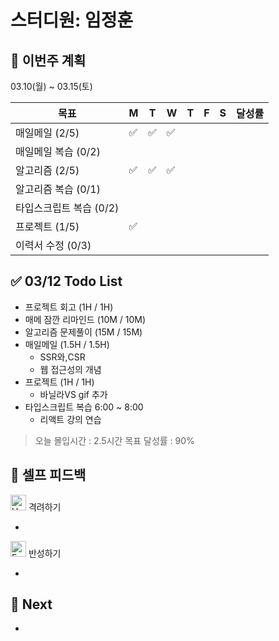 # 스터디원: 임정훈

## 🚀 이번주 계획

03.10(월) ~ 03.15(토)

| 목표                    | M   | T   | W   | T   | F   | S   | 달성률 |
| ----------------------- | --- | --- | --- | --- | --- | --- | ------ |
| 매일메일 (2/5)          | ✅  | ✅  | ✅  |     |     |     |        |
| 매일메일 복습 (0/2)     |     |     |     |     |     |     |        |
| 알고리즘 (2/5)          | ✅  | ✅  | ✅  |     |     |     |        |
| 알고리즘 복습 (0/1)     |     |     |     |     |     |     |        |
| 타입스크립트 복습 (0/2) |     |     |     |     |     |     |        |
| 프로젝트 (1/5)          | ✅  |     |     |     |     |     |        |
| 이력서 수정 (0/3)       |     |     |     |     |     |     |        |

## ✅ 03/12 Todo List

- 프로젝트 회고 (1H / 1H)
- 매메 잠깐 리마인드 (10M / 10M)
- 알고리즘 문제풀이 (15M / 15M)
- 매일메일 (1.5H / 1.5H)
  - SSR와,CSR
  - 웹 접근성의 개념
- 프로젝트 (1H / 1H)
  - 바닐라VS gif 추가
- 타입스크립트 복습 6:00 ~ 8:00
  - 리액트 강의 연습

> 오늘 몰입시간 : 2.5시간
> 목표 달성률 : 90%

## 🎉 셀프 피드백

<img src="https://raw.githubusercontent.com/Tarikul-Islam-Anik/Animated-Fluent-Emojis/master/Emojis/Smilies/Hugging%20Face.png" alt="Hugging Face" width="25" height="25"> 격려하기</img>

-

<img src="https://raw.githubusercontent.com/Tarikul-Islam-Anik/Animated-Fluent-Emojis/master/Emojis/Smilies/Face%20with%20Monocle.png" alt="Face with Monocle" width="25" height="25"> 반성하기</img>

-

## 🌱 Next

-
